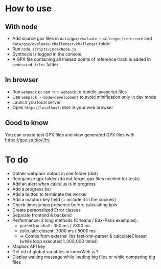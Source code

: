 # How to use

## With node
- Add source gpx files in `data/gpx/evaluate-challenger/reference` and `data/gpx/evaluate-challenger/challenger` folder
- Run `node scripts/indexNode.js`
- Synthesis is logged in the console.
- A GPX file containing all missed points of reference track is added in `generated_files` folder

## In browser
- Run `webpack` or `npm run webpack` to bundle javascript files
- Use `webpack --mode=development` to avoid minification only in dev mode
- Launch you local server
- Open `http://localhost:5500` in your web browser

## Good to know
You can create test GPX files and view generated GPX files with https://gpx.studio/l/fr/.

# To do
- Gather webpack output in one folder (dist)
- Reorganize gpx folder (do not forget gpx files needed for tests)
- Add an alert when calculus is in progress
- Add a progress bar
- Add a button to terminate the worker
- Add a mapbox key field (+ include it in the cookies)
- Check timestamps presence before calculating kpis
- Create personalized Error classes
- Separate frontend & backend
- Performance: 2 long methods (Orleans / Bdx-Paris examples):
  - parseGpx chall : 350 ms / 2300 ms
  - calculate closest: 7000 ms / 5000 ms
  - => Comes from external libs fast-xml-parser & calculateClosest (while loop executed 1_000_000 times)
- Mapbox API key
- Get rid of global variables in indexWeb.js ?
- Display waiting message while loading big files or while comparing big files
